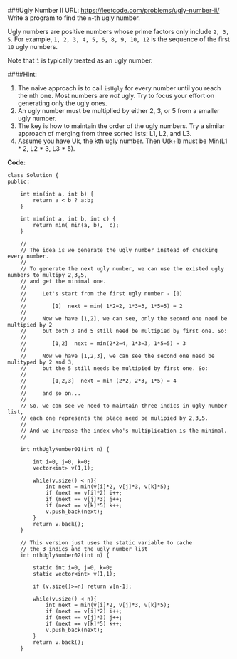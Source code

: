 ###Ugly Number II
URL: https://leetcode.com/problems/ugly-number-ii/</br>
Write a program to find the `n`-th ugly number.

Ugly numbers are positive numbers whose prime factors only include `2, 3, 5`. For example, `1, 2, 3, 4, 5, 6, 8, 9, 10, 12` is the sequence of the first `10` ugly numbers.

Note that `1` is typically treated as an ugly number.

####Hint:

1. The naive approach is to call `isUgly` for every number until you reach the nth one. Most numbers are _not_ ugly. Try to focus your effort on generating only the ugly ones.
2. An ugly number must be multiplied by either 2, 3, or 5 from a smaller ugly number.
3. The key is how to maintain the order of the ugly numbers. Try a similar approach of merging from three sorted lists: L1, L2, and L3.
4. Assume you have Uk, the kth ugly number. Then U(k+1) must be Min(L1 * 2, L2 * 3, L3 * 5).

__Code:__

	class Solution {
	public:

	    int min(int a, int b) {
	        return a < b ? a:b;
	    }
	    
	    int min(int a, int b, int c) {
	        return min( min(a, b),  c);
	    }

	    //  
	    // The idea is we generate the ugly number instead of checking every number.
	    //
	    // To generate the next ugly number, we can use the existed ugly numbers to multipy 2,3,5,
	    // and get the minimal one.
	    //
	    //     Let's start from the first ugly number - [1]
	    //
	    //        [1]  next = min( 1*2=2, 1*3=3, 1*5=5) = 2
	    //
	    //     Now we have [1,2], we can see, only the second one need be multipied by 2
	    //     but both 3 and 5 still need be multipied by first one. So:
	    // 
	    //        [1,2]  next = min(2*2=4, 1*3=3, 1*5=5) = 3
	    //
	    //     Now we have [1,2,3], we can see the second one need be mulityped by 2 and 3,
	    //     but the 5 still needs be multipied by first one. So:
	    //
	    //        [1,2,3]  next = min (2*2, 2*3, 1*5) = 4
	    //
	    //     and so on...
	    //
	    // So, we can see we need to maintain three indics in ugly number list, 
	    // each one represents the place need be mulipied by 2,3,5.
	    //
	    // And we increase the index who's multiplication is the minimal. 
	    //
	    
	    int nthUglyNumber01(int n) {
	            
	        int i=0, j=0, k=0;
	        vector<int> v(1,1);
	        
	        while(v.size() < n){
	            int next = min(v[i]*2, v[j]*3, v[k]*5);
	            if (next == v[i]*2) i++;
	            if (next == v[j]*3) j++;
	            if (next == v[k]*5) k++;
	            v.push_back(next);
	        }
	        return v.back();
	    }
	    
	    // This version just uses the static variable to cache 
	    // the 3 indics and the ugly number list
	    int nthUglyNumber02(int n) {
	            
	        static int i=0, j=0, k=0;
	        static vector<int> v(1,1);
	    
	        if (v.size()>=n) return v[n-1];
	        
	        while(v.size() < n){
	            int next = min(v[i]*2, v[j]*3, v[k]*5);
	            if (next == v[i]*2) i++;
	            if (next == v[j]*3) j++;
	            if (next == v[k]*5) k++;
	            v.push_back(next);
	        }
	        return v.back();
	    }